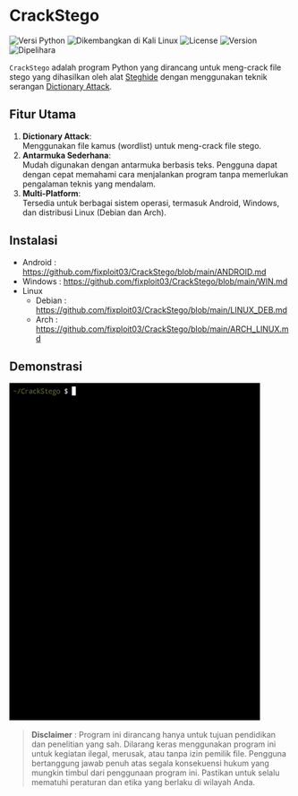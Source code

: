 # CrackStego

![Versi Python](https://img.shields.io/badge/versi-python%20%E2%89%A5%203.6-blue.svg)
![Dikembangkan di Kali Linux](https://img.shields.io/badge/Dikembangkan%20di-Kali%20Linux-blueviolet)
![License](https://img.shields.io/badge/lisensi-MIT-green)
![Version](https://img.shields.io/badge/versi-1.0.0-blue)
![Dipelihara](https://img.shields.io/badge/Dipelihara-Ya-96c40f)

`CrackStego` adalah program Python yang dirancang untuk meng-crack file stego yang dihasilkan oleh alat [Steghide](https://steghide.sourceforge.net/) dengan menggunakan teknik serangan [Dictionary Attack](https://www.asdf.id/definisi-dictionary-attack-adalah/).

## Fitur Utama 

1. **Dictionary Attack**:  
   Menggunakan file kamus (wordlist) untuk meng-crack file stego.
2. **Antarmuka Sederhana**:  
   Mudah digunakan dengan antarmuka berbasis teks. Pengguna dapat dengan cepat memahami cara menjalankan program tanpa memerlukan pengalaman teknis yang mendalam.
3. **Multi-Platform**:  
   Tersedia untuk berbagai sistem operasi, termasuk Android, Windows, dan distribusi Linux (Debian dan Arch).


## Instalasi

- Android : https://github.com/fixploit03/CrackStego/blob/main/ANDROID.md
- Windows : https://github.com/fixploit03/CrackStego/blob/main/WIN.md
- Linux
  - Debian : https://github.com/fixploit03/CrackStego/blob/main/LINUX_DEB.md
  - Arch : https://github.com/fixploit03/CrackStego/blob/main/ARCH_LINUX.md

## Demonstrasi

![](https://github.com/fixploit03/CrackStego/blob/main/demonstrasi.gif)

> **Disclaimer** : Program ini dirancang hanya untuk tujuan pendidikan dan penelitian yang sah.
Dilarang keras menggunakan program ini untuk kegiatan ilegal, merusak,
atau tanpa izin pemilik file. Pengguna bertanggung jawab penuh atas segala
konsekuensi hukum yang mungkin timbul dari penggunaan program ini. Pastikan
untuk selalu mematuhi peraturan dan etika yang berlaku di wilayah Anda.
